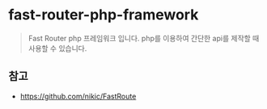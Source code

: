# fast-router-php-framework

> Fast Router php 프레임워크 입니다. php를 이용하여 간단한 api를 제작할 때 사용할 수 있습니다.

## 참고

- https://github.com/nikic/FastRoute
